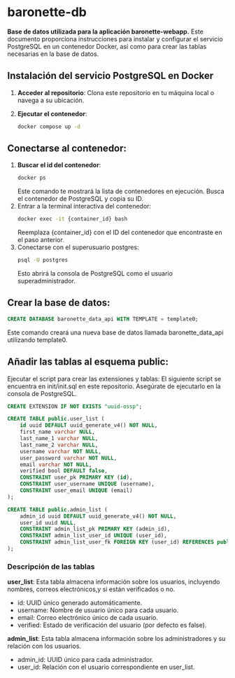 # baronette-db
**Base de datos utilizada para la aplicación baronette-webapp.**
Este documento proporciona instrucciones para instalar y configurar el servicio PostgreSQL en un contenedor Docker, así como para crear las tablas necesarias en la base de datos.

## Instalación del servicio PostgreSQL en Docker
1. **Acceder al repositorio**: Clona este repositorio en tu máquina local o navega a su ubicación.

2. **Ejecutar el contenedor**:
    ```bash
    docker compose up -d
    ```

## Conectarse al contenedor:
1. **Buscar el id del contenedor**:
    ```bash
    docker ps
    ```
    Este comando te mostrará la lista de contenedores en ejecución. Busca el contenedor de PostgreSQL y copia su ID.
2. Entrar a la terminal interactiva del contenedor:
    ```bash
    docker exec -it {container_id} bash
    ```
    Reemplaza {container_id} con el ID del contenedor que encontraste en el paso anterior.
3. Conectarse con el superusuario postgres:
    ```bash
    psql -U postgres
    ```
    Esto abrirá la consola de PostgreSQL como el usuario superadministrador.

## Crear la base de datos:
```sql
CREATE DATABASE baronette_data_api WITH TEMPLATE = template0;
```
Este comando creará una nueva base de datos llamada baronette_data_api utilizando template0.

## Añadir las tablas al esquema public:
Ejecutar el script para crear las extensiones y tablas: El siguiente script se encuentra en init/init.sql en este repositorio. Asegúrate de ejecutarlo en la consola de PostgreSQL.
```sql
CREATE EXTENSION IF NOT EXISTS "uuid-ossp";

CREATE TABLE public.user_list (
    id uuid DEFAULT uuid_generate_v4() NOT NULL,
    first_name varchar NULL,
    last_name_1 varchar NULL,
    last_name_2 varchar NULL,
    username varchar NOT NULL,
    user_password varchar NOT NULL,
    email varchar NOT NULL,
    verified bool DEFAULT false,
    CONSTRAINT user_pk PRIMARY KEY (id),
    CONSTRAINT user_username UNIQUE (username),
    CONSTRAINT user_email UNIQUE (email)
);

CREATE TABLE public.admin_list (
	admin_id uuid DEFAULT uuid_generate_v4() NOT NULL,
	user_id uuid NULL,
	CONSTRAINT admin_list_pk PRIMARY KEY (admin_id),
	CONSTRAINT admin_list_user_id UNIQUE (user_id),
	CONSTRAINT admin_list_user_fk FOREIGN KEY (user_id) REFERENCES public.user_list(id)
);
```

### Descripción de las tablas
**user_list**:
Esta tabla almacena información sobre los usuarios, incluyendo nombres, correos electrónicos,y si están verificados o no.
- id: UUID único generado automáticamente.
- username: Nombre de usuario único para cada usuario.
- email: Correo electrónico único de cada usuario.
- verified: Estado de verificación del usuario (por defecto es false).

**admin_list**:
Esta tabla almacena información sobre los administradores y su relación con los usuarios.
- admin_id: UUID único para cada administrador.
- user_id: Relación con el usuario correspondiente en user_list.